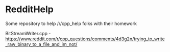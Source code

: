 # RedditHelp
Some repository to help /r/cpp_help folks with their homework

BitStreamWriter.cpp - https://www.reddit.com/r/cpp_questions/comments/4d3g2n/trying_to_write_raw_binary_to_a_file_and_im_not/